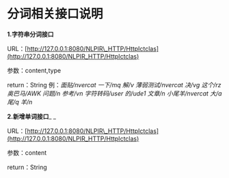 # 分词相关接口说明

**1.字符串分词接口**

URL：[http://127.0.0.1:8080/NLPIR\_HTTP/HttpIctclas](http://127.0.0.1:8080/NLPIR_HTTP/HttpIctclas)

参数：content,type

return：String  例：_面贴/nvercat    一下/mq    解/v    薄弱测试/nvercat    决/vg    这个/rz    奥巴马/AWK    问题/n    参考/vn    字符转码/user    的/ude1    文章/n    小尾羊/nvercat    大/a    尾/q    羊/n_

**2.新增单词接口**_    _

URL：[http://127.0.0.1:8080/NLPIR\_HTTP/HttpIctclas](http://127.0.0.1:8080/NLPIR_HTTP/HttpIctclas)

参数：content

return：String


